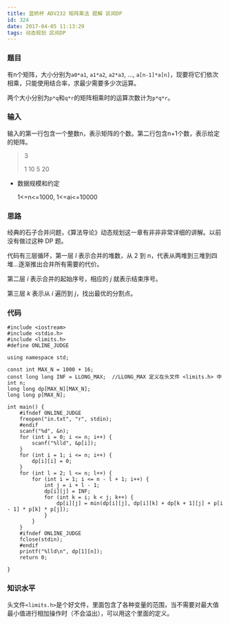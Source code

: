 ```yaml
---
title: 蓝桥杯 ADV232 矩阵乘法 题解 区间DP
id: 324
date: 2017-04-05 11:13:29
tags: 动态规划 区间DP
---
```


### 题目
有n个矩阵，大小分别为`a0*a1`, `a1*a2`, `a2*a3`, ..., `a[n-1]*a[n]`，现要将它们依次相乘，只能使用结合率，求最少需要多少次运算。

两个大小分别为`p*q`和`q*r`的矩阵相乘时的运算次数计为`p*q*r`。

<!-- more -->

### 输入
输入的第一行包含一个整数n，表示矩阵的个数。第二行包含n+1个数，表示给定的矩阵。
> 3
>
> 1 10 5 20

* 数据规模和约定

	1<=n<=1000, 1<=ai<=10000

### 思路
经典的石子合并问题，《算法导论》动态规划这一章有非非非常详细的讲解。以前没有做过这种 DP 题。

代码有三层循环，第一层 *l* 表示合并的堆数，从 2 到 n，代表从两堆到三堆到四堆...逐渐推出合并所有需要的代价。

第二层 *i* 表示合并的起始序号，相应的 *j* 就表示结束序号。

第三层 *k* 表示从 *i* 遍历到 *j*，找出最优的分割点。


<!-- more -->
### 代码
```
#include <iostream>
#include <stdio.h>
#include <limits.h>
#define ONLINE_JUDGE

using namespace std;

const int MAX_N = 1000 + 16;
const long long INF = LLONG_MAX;  //LLONG_MAX 定义在头文件 <limits.h> 中
int n;
long long dp[MAX_N][MAX_N];
long long p[MAX_N];

int main() {
    #ifndef ONLINE_JUDGE
    freopen("in.txt", "r", stdin);
    #endif
    scanf("%d", &n);
    for (int i = 0; i <= n; i++) {
        scanf("%lld", &p[i]);
    }
    for (int i = 1; i <= n; i++) {
        dp[i][i] = 0;
    }
    for (int l = 2; l <= n; l++) {
        for (int i = 1; i <= n - l + 1; i++) {
            int j = i + l - 1;
            dp[i][j] = INF;
            for (int k = i; k < j; k++) {
                dp[i][j] = min(dp[i][j], dp[i][k] + dp[k + 1][j] + p[i - 1] * p[k] * p[j]);
            }
        }
    }
    #ifndef ONLINE_JUDGE
    fclose(stdin);
    #endif
    printf("%lld\n", dp[1][n]);
    return 0;

}
```
### 知识水平
头文件`<limits.h>`是个好文件，里面包含了各种变量的范围，当不需要对最大值最小值进行相加操作时（不会溢出），可以用这个里面的定义。